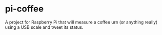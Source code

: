 pi-coffee
=========

A project for Raspberry Pi that will measure a coffee urn (or anything really) using a USB scale and tweet its status.